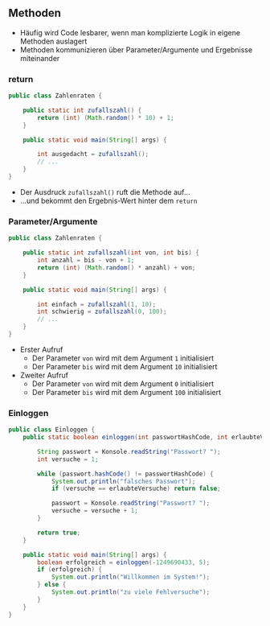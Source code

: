 ## Methoden

- Häufig wird Code lesbarer, wenn man komplizierte Logik in eigene Methoden auslagert
- Methoden kommunizieren über Parameter/Argumente und Ergebnisse miteinander

### return

```java
public class Zahlenraten {

    public static int zufallszahl() {
        return (int) (Math.random() * 10) + 1;
    }

    public static void main(String[] args) {

        int ausgedacht = zufallszahl();
        // ...
    }
}
```

- Der Ausdruck `zufallszahl()` ruft die Methode auf...
- ...und bekommt den Ergebnis-Wert hinter dem `return`

### Parameter/Argumente

```java
public class Zahlenraten {

    public static int zufallszahl(int von, int bis) {
        int anzahl = bis - von + 1;
        return (int) (Math.random() * anzahl) + von;
    }

    public static void main(String[] args) {

        int einfach = zufallszahl(1, 10);
        int schwierig = zufallszahl(0, 100);
        // ...
    }
}
```

- Erster Aufruf
  - Der Parameter `von` wird mit dem Argument `1` initialisiert
  - Der Parameter `bis` wird mit dem Argument `10` initialisiert
- Zweiter Aufruf
  - Der Parameter `von` wird mit dem Argument `0` initialisiert
  - Der Parameter `bis` wird mit dem Argument `100` initialisiert

### Einloggen

```java
public class Einloggen {
    public static boolean einloggen(int passwortHashCode, int erlaubteVersuche) {

        String passwort = Konsole.readString("Passwort? ");
        int versuche = 1;

        while (passwort.hashCode() != passwortHashCode) {
            System.out.println("falsches Passwort");
            if (versuche == erlaubteVersuche) return false;

            passwort = Konsole.readString("Passwort? ");
            versuche = versuche + 1;
        }

        return true;
    }

    public static void main(String[] args) {
        boolean erfolgreich = einloggen(-1249690433, 5);
        if (erfolgreich) {
            System.out.println("Willkommen im System!");
        } else {
            System.out.println("zu viele Fehlversuche");
        }
    }
}
```
